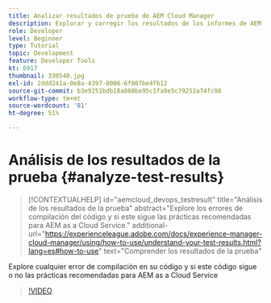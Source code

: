 ```yaml
---
title: Analizar resultados de prueba de AEM Cloud Manager
description: Explorar y corregir los resultados de los informes de AEM Cloud Manager
role: Developer
level: Beginner
type: Tutorial
topic: Development
feature: Developer Tools
kt: 6917
thumbnail: 330540.jpg
exl-id: 2ddd241a-0e8a-4397-8006-6f807be4fb12
source-git-commit: b3e9251bdb18a008be95c1fa9e5c79252a74fc98
workflow-type: tm+mt
source-wordcount: '81'
ht-degree: 51%

---
```


# Análisis de los resultados de la prueba {#analyze-test-results}

>[!CONTEXTUALHELP]
>id="aemcloud_devops_testresult"
>title="Análisis de los resultados de la prueba"
>abstract="Explore los errores de compilación del código y si este sigue las prácticas recomendadas para AEM as a Cloud Service."
>additional-url="https://experienceleague.adobe.com/docs/experience-manager-cloud-manager/using/how-to-use/understand-your-test-results.html?lang=es#how-to-use" text="Comprender los resultados de la prueba"

Explore cualquier error de compilación en su código y si este código sigue o no las prácticas recomendadas para AEM as a Cloud Service

>[!VIDEO](https://video.tv.adobe.com/v/330540?quality=12&learn=on)
